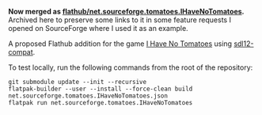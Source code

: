 **Now merged as
[flathub/net.sourceforge.tomatoes.IHaveNoTomatoes](https://github.com/flathub/net.sourceforge.tomatoes.IHaveNoTomatoes).**
Archived here to preserve some links to it in some feature requests I opened on
SourceForge where I used it as an example.

A proposed Flathub addition for the game
[I Have No Tomatoes](http://tomatoes.sourceforge.net/) using
[sdl12-compat](https://github.com/libsdl-org/sdl12-compat).

To test locally, run the following commands from the root of the repository:

    git submodule update --init --recursive
    flatpak-builder --user --install --force-clean build net.sourceforge.tomatoes.IHaveNoTomatoes.json
    flatpak run net.sourceforge.tomatoes.IHaveNoTomatoes

